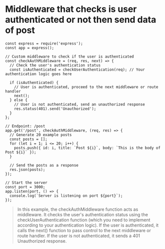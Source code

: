 # Middleware that checks is user authenticated or not then send data of post

```
const express = require('express');
const app = express();

// Custom middleware to check if the user is authenticated
const checkAuthMiddleware = (req, res, next) => {
  // Check the user's authentication status
  const isAuthenticated = checkUserAuthentication(req); // Your authentication logic goes here
  
  if (isAuthenticated) {
    // User is authenticated, proceed to the next middleware or route handler
    next();
  } else {
    // User is not authenticated, send an unauthorized response
    res.status(401).send('Unauthorized');
  }
};

// Endpoint: /post
app.get('/post', checkAuthMiddleware, (req, res) => {
  // Generate 20 example posts
  const posts = [];
  for (let i = 1; i <= 20; i++) {
    posts.push({ id: i, title: `Post ${i}`, body: `This is the body of Post ${i}` });
  }
  
  // Send the posts as a response
  res.json(posts);
});

// Start the server
const port = 3000;
app.listen(port, () => {
  console.log(`Server is listening on port ${port}`);
});

```

> In this example, the checkAuthMiddleware function acts as middleware. It checks the user's authentication status using the checkUserAuthentication function (which you need to implement according to your authentication logic). If the user is authenticated, it calls the next() function to pass control to the next middleware or route handler. If the user is not authenticated, it sends a 401 Unauthorized response.
